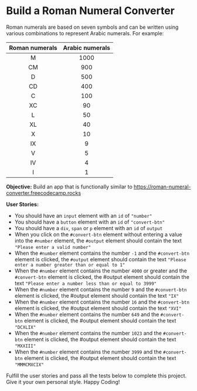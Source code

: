 # Build a Roman Numeral Converter
Roman numerals are based on seven symbols and can be written using various combinations to represent Arabic numerals. For example:

|Roman numerals|Arabic numerals|
|:------------:|:-------------:|
| M            |          1000 |
| CM           |           900 |
| D            |           500 |
| CD           |           400 |
| C            |           100 |
| XC           |            90 |
| L            |            50 |
| XL           |            40 |
| X            |            10 |
| IX           |             9 |
| V            |             5 |
| IV           |             4 |
| I            |             1 |

**Objective:** Build an app that is functionally similar to https://roman-numeral-converter.freecodecamp.rocks

**User Stories:**

- You should have an `input` element with an `id` of `"number"`
- You should have a `button` element with an `id` of `"convert-btn"`
- You should have a `div`, `span` or `p` element with an `id` of `output`
- When you click on the `#convert-btn` element without entering a value into the `#number` element, the `#output` element should contain the text `"Please enter a valid number"`
- When the `#number` element contains the number `-1` and the `#convert-btn` element is clicked, the `#output` element should contain the text `"Please enter a number greater than or equal to 1"`
- When the `#number` element contains the number `4000` or greater and the `#convert-btn` element is clicked, the #output element should contain the text `"Please enter a number less than or equal to 3999"`
- When the `#number` element contains the number `9` and the `#convert-btn` element is clicked, the #output element should contain the text `"IX"`
- When the `#number` element contains the number `16` and the `#convert-btn` element is clicked, the #output element should contain the text `"XVI"`
- When the `#number` element contains the number `649` and the `#convert-btn` element is clicked, the #output element should contain the text `"DCXLIX"`
- When the `#number` element contains the number `1023` and the `#convert-btn` element is clicked, the #output element should contain the text `"MXXIII"`
- When the `#number` element contains the number `3999` and the `#convert-btn` element is clicked, the #output element should contain the text `"MMMCMXCIX"`

Fulfill the user stories and pass all the tests below to complete this project. Give it your own personal style. Happy Coding!
